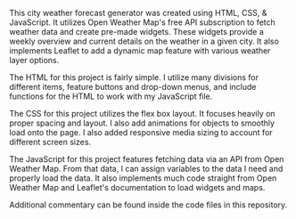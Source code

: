 This city weather forecast generator was created using HTML, CSS, & JavaScript. It utilizes Open Weather Map's free API subscription to fetch weather data and create pre-made widgets. These widgets provide a weekly overview and current details on the weather in a given city. It also implements Leaflet to add a dynamic map feature with various weather layer options. 

The HTML for this project is fairly simple. I utilize many divisions for different items, feature buttons and drop-down menus, and include functions for the HTML to work with my JavaScript file. 

The CSS for this project utilizes the flex box layout. It focuses heavily on proper spacing and layout. I also add animations for objects to smoothly load onto the page. I also added responsive media sizing to account for different screen sizes.

The JavaScript for this project features fetching data via an API from Open Weather Map. From that data, I can assign variables to the data I need and properly load the data. It also implements much code straight from Open Weather Map and Leaflet's documentation to load widgets and maps. 

Additional commentary can be found inside the code files in this repository.
